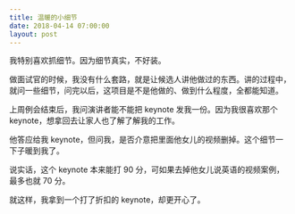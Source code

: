 ```yaml
---
title: 温暖的小细节
date: 2018-04-14 07:00:00
layout: post
---
```


我特别喜欢抓细节。因为细节真实，不好装。

做面试官的时候，我没有什么套路，就是让候选人讲他做过的东西。讲的过程中，就问一些细节，问完以后，这项目是不是他做的、做到什么程度，全都能知道。

上周例会结束后，我问演讲者能不能把 keynote 发我一份。因为我很喜欢那个 keynote，想拿回去让家人也了解了解我的工作。

他答应给我 keynote，但问我，是否介意把里面他女儿的视频删掉。这个细节一下子暖到我了。

说实话，这个 keynote 本来能打 90 分，可如果去掉他女儿说英语的视频案例，最多也就 70 分。

就这样，我拿到一个打了折扣的 keynote，却更开心了。
